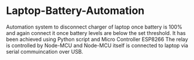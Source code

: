 # Laptop-Battery-Automation

Automation system to disconnect charger of laptop once battery is 100% and again connect it once battery levels are below the set threshold.
It has been achieved using Python script and Micro Controller ESP8266
The relay is controlled by Node-MCU and Node-MCU itself is connected to laptop via serial commuincation over USB.
